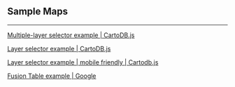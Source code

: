 <h2>Sample Maps</h2>

<hr>

<a href="multiple_selects.html">Multiple-layer selector example | CartoDB.js</a>

<a href="layer-selector-example.html">Layer selector example | CartoDB.js</a>

<a href="mobile/">Layer selector example | mobile friendly | Cartodb.js</a>

<a href="gfusion/">Fusion Table example | Google</a>

